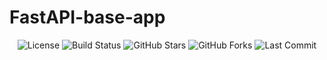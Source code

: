 # FastAPI-base-app

<p align="center">
  <img src="https://img.shields.io/github/license/crissyro/FastAPI-base-app?style=flat-square" alt="License">
  <img src="https://img.shields.io/github/actions/workflow/status/crissyro/FastAPI-base-app/ci-cd.yml?style=flat-square" alt="Build Status">
  <img src="https://img.shields.io/github/stars/crissyro/FastAPI-base-app?style=flat-square" alt="GitHub Stars">
  <img src="https://img.shields.io/github/forks/crissyro/FastAPI-base-app?style=flat-square" alt="GitHub Forks">
  <img src="https://img.shields.io/github/last-commit/crissyro/FastAPI-base-app?style=flat-square" alt="Last Commit">
</p>
